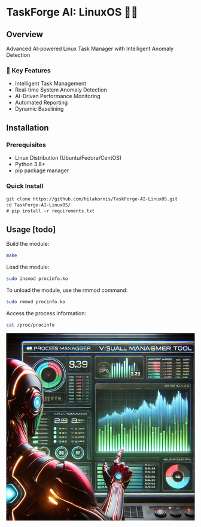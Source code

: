 # TaskForge AI: LinuxOS 🚀🤖

## Overview
Advanced AI-powered Linux Task Manager with Intelligent Anomaly Detection

### 🌟 Key Features
- Intelligent Task Management
- Real-time System Anomaly Detection
- AI-Driven Performance Monitoring
- Automated Reporting
- Dynamic Baselining

## Installation

### Prerequisites
- Linux Distribution (Ubuntu/Fedora/CentOS)
- Python 3.8+
- pip package manager

### Quick Install
```
git clone https://github.com/hilakornis/TaskForge-AI-LinuxOS.git
cd TaskForge-AI-LinuxOS/
# pip install -r requirements.txt
```

## Usage [todo]

Build the module:
```bash
make
```

Load the module:

```bash
sudo insmod procinfo.ko
```

To unload the module, use the rmmod command:
```bash
sudo rmmod procinfo.ko
```

Access the process information:

```bash
cat /proc/procinfo
```

![TaskForge AI Logo](https://github.com/hilakornis/TaskForge-AI-LinuxOS/blob/fd7222845af437dc0df8cff30dac3b04746471df/Images/Readme_photo.jpg?raw=true)

